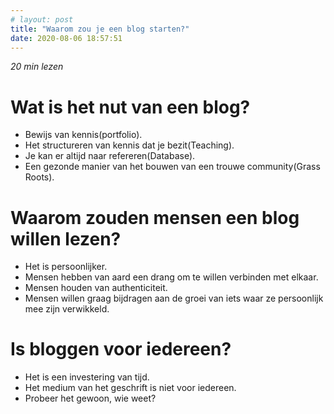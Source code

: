 ```yaml
---
# layout: post
title: "Waarom zou je een blog starten?"
date: 2020-08-06 18:57:51
---
```


<i class="fa fa-clock-o" aria-hidden="true">20 min lezen</i>

# Wat is het nut van een blog?

- Bewijs van kennis(portfolio).
- Het structureren van kennis dat je bezit(Teaching).
- Je kan er altijd naar refereren(Database).
- Een gezonde manier van het bouwen van een trouwe community(Grass Roots).

# Waarom zouden mensen een blog willen lezen?

- Het is persoonlijker.
- Mensen hebben van aard een drang om te willen verbinden met elkaar.
- Mensen houden van authenticiteit.
- Mensen willen graag bijdragen aan de groei van iets waar ze persoonlijk mee zijn verwikkeld.

# Is bloggen voor iedereen?

- Het is een investering van tijd.
- Het medium van het geschrift is niet voor iedereen.
- Probeer het gewoon, wie weet?
